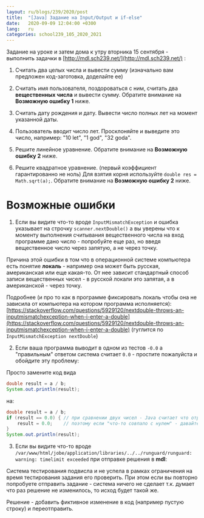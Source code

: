 ```yaml
---
layout: ru/blogs/239/2020/post
title:  "[Java] Задание на Input/Output и if-else"
date:   2020-09-09 12:04:00 +0300
lang:   ru
categories: school239_105_2020_2021
---
```


Задание на уроке и затем дома к утру вторника 15 сентября - выполнить задачки в [http://mdl.sch239.net/](http://mdl.sch239.net/) :

1) Считать два целых числа и вывести сумму (изначально вам предложен код-заготовка, доделайте ее)

2) Считать имя пользователя, поздороваться с ним, считать два **вещественных числа** и вывести сумму. Обратите внимание на **Возможную ошибку 1** ниже.

3) Считать дату рождения и дату. Вывести число полных лет на момент указанной даты.

4) Пользователь вводит число лет. Просклоняйте и выведите это число, например: "10 let", "1 god", "32 goda".

5) Решите линейное уравнение. Обратите внимание на **Возможную ошибку 2** ниже.

6) Решите квадратное уравнение. (первый коэффициент гарантированно не ноль) Для взятия корня используйте ```double res = Math.sqrt(a);```. Обратите внимание на **Возможную ошибку 2** ниже.

**Возможные ошибки**
====

1) Если вы видите что-то вроде ```InputMismatchException``` и ошибка указывает на строчку ```scanner.nextDouble()``` а вы уверены что к моменту выполнения считывания вещественного числа на вход программе дано число - попробуйте еще раз, но введя вещественное число через запятую, а не через точку.

Причина этой ошибки в том что в операционной системе компьютера есть понятие **локаль** - например она может быть русская, американская или еще какая-то. От нее зависит стандартный способ записи вещественных чисел - в русской локали это запятая, а в американской - через точку.

Подробнее (и про то как в программе фиксировать локаль чтобы она не зависила от компьютера на котором программа исполняется): [https://stackoverflow.com/questions/5929120/nextdouble-throws-an-inputmismatchexception-when-i-enter-a-double](https://stackoverflow.com/questions/5929120/nextdouble-throws-an-inputmismatchexception-when-i-enter-a-double) (гуглится по ```InputMismatchException nextDouble```)

2) Если ваша программа выводит в одном из тестов ```-0.0``` а "правильным" ответом система считает ```0.0``` - простите пожалуйста и обойдите эту проблему:

Просто замените код вида

```java
double result = a / b;
System.out.println(result);
```

на:

```java
double result = a / b;
if (result == 0.0) { // при сравнении двух чисел - Java считает что отрицательный ноль и простой ноль - совпадают
    result = 0.0;    // поэтому если "что-то совпало с нулем" - давайте положим туда "обычный ноль" (т.о. заменив -0.0 на 0.0)
}
System.out.println(result);
```

3) Если вы видите что-то вроде ```/var/www/html/jobe/application/libraries/../../runguard/runguard: warning: timelimit exceeded``` при отправке решения в **mdl**:

Система тестирования подвисла и не успела в рамках ограничения на время тестирования задания его проверить. При этом если вы повторно попробуете отправить задание - система ничего не сделает т.к. думает что раз решение не изменилось, то исход будет такой же.

Решение - добавить фиктивное изменение в код (например пустую строку) и переотправить.

